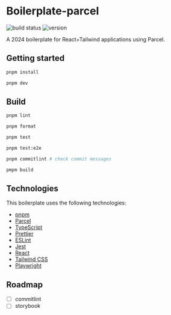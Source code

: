 # Boilerplate-parcel

![build status](https://img.shields.io/github/actions/workflow/status/friedrith/boilerplate-parcel/validate.yml)
![version](https://img.shields.io/github/package-json/v/friedrith/boilerplate-parcel)

A 2024 boilerplate for React+Tailwind applications using Parcel.

## Getting started

```bash
pnpm install

pnpm dev
```

## Build

```bash
pnpm lint

pnpm format

pnpm test

pnpm test:e2e

pnpm commitlint # check commit messages

pmpm build
```

## Technologies

This boilerplate uses the following technologies:

- [pnpm](https://pnpm.io/)
- [Parcel](https://parceljs.org/)
- [TypeScript](https://www.typescriptlang.org/)
- [Prettier](https://prettier.io/)
- [ESLint](https://eslint.org/)
- [Jest](https://jestjs.io/)
- [React](https://reactjs.org/)
- [Tailwind CSS](https://tailwindcss.com/)
- [Playwright](https://playwright.dev/)

## Roadmap

- [ ] commitlint
- [ ] storybook
